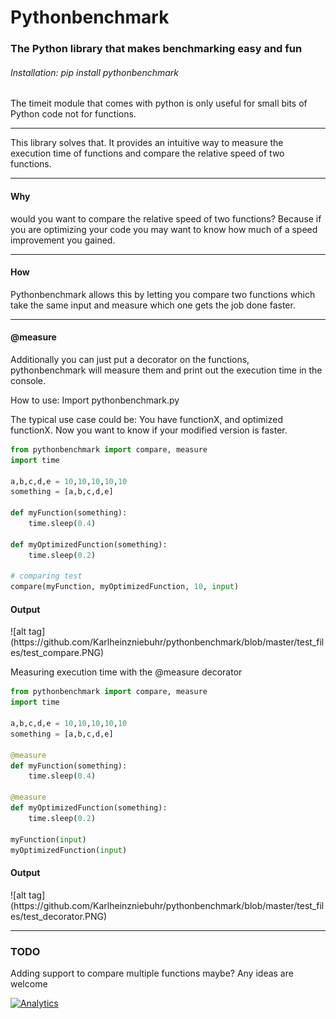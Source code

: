 # Pythonbenchmark

<h3>The Python library that makes benchmarking easy and fun</h3>
<h6>Installation: pip install pythonbenchmark</h6>
The timeit module that comes with python is only useful for small bits of Python code not for functions.
<hr>
This library solves that. It provides an intuitive way to measure the execution time of functions and compare the relative speed of two functions.
<hr>
<h4>Why</h4> would you want to compare the relative speed of two functions? 
Because if you are optimizing your code you may want to know how much of a speed improvement you gained. 
<hr>
<h4>How</h4>
Pythonbenchmark allows this by letting you compare two functions which take the same input and measure which one gets the job done faster.
<hr>
<h4>@measure</h4>
Additionally you can just put a decorator on the functions, pythonbenchmark will measure them and print out the execution time in the console.

How to use:
Import pythonbenchmark.py

The typical use case could be: You have functionX, and optimized functionX. Now you want to know if your modified version is faster.

```python
from pythonbenchmark import compare, measure
import time

a,b,c,d,e = 10,10,10,10,10
something = [a,b,c,d,e]

def myFunction(something):
	time.sleep(0.4)

def myOptimizedFunction(something):
	time.sleep(0.2)

# comparing test
compare(myFunction, myOptimizedFunction, 10, input)
```

<h4>Output</h4>
![alt tag](https://github.com/Karlheinzniebuhr/pythonbenchmark/blob/master/test_files/test_compare.PNG)


Measuring execution time with the @measure decorator
```python
from pythonbenchmark import compare, measure
import time

a,b,c,d,e = 10,10,10,10,10
something = [a,b,c,d,e]

@measure
def myFunction(something):
	time.sleep(0.4)

@measure
def myOptimizedFunction(something):
	time.sleep(0.2)

myFunction(input)
myOptimizedFunction(input)

```
<h4>Output</h4>
![alt tag](https://github.com/Karlheinzniebuhr/pythonbenchmark/blob/master/test_files/test_decorator.PNG)

<hr>
<h3>TODO</h3>
Adding support to compare multiple functions maybe? 
Any ideas are welcome

[![Analytics](https://ga-beacon.appspot.com/UA-37427094-2/Karlheinzniebuhr/pythonbenchmark/)](https://github.com/igrigorik/ga-beacon)
